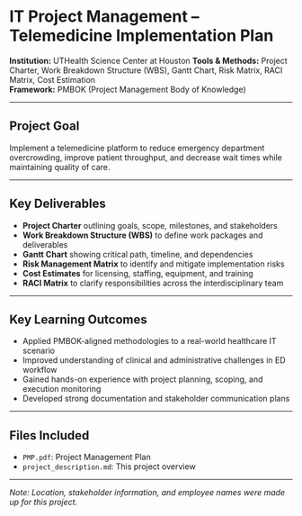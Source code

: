 # IT Project Management – Telemedicine Implementation Plan

**Institution:** UTHealth Science Center at Houston
**Tools & Methods:** Project Charter, Work Breakdown Structure (WBS), Gantt Chart, Risk Matrix, RACI Matrix, Cost Estimation  
**Framework:** PMBOK (Project Management Body of Knowledge)

---

## Project Goal

Implement a telemedicine platform to reduce emergency department overcrowding, improve patient throughput, and decrease wait times while maintaining quality of care.

---

## Key Deliverables

- **Project Charter** outlining goals, scope, milestones, and stakeholders  
- **Work Breakdown Structure (WBS)** to define work packages and deliverables  
- **Gantt Chart** showing critical path, timeline, and dependencies  
- **Risk Management Matrix** to identify and mitigate implementation risks  
- **Cost Estimates** for licensing, staffing, equipment, and training  
- **RACI Matrix** to clarify responsibilities across the interdisciplinary team  

---

## Key Learning Outcomes

- Applied PMBOK-aligned methodologies to a real-world healthcare IT scenario  
- Improved understanding of clinical and administrative challenges in ED workflow  
- Gained hands-on experience with project planning, scoping, and execution monitoring  
- Developed strong documentation and stakeholder communication plans  

---

## Files Included

- `PMP.pdf`: Project Management Plan
- `project_description.md`: This project overview

---

*Note: Location, stakeholder information, and employee names were made up for this project.*
